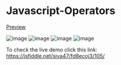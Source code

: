 # Javascript-Operators
<a href="https://sivaraj47.github.io/Javascript-Operators/">Preview</a>

![image](https://github.com/sivaraj47/Javascript-Operators/assets/9676262/303db515-d17d-4893-87c9-69b7623e6941)
![image](https://github.com/sivaraj47/Javascript-Operators/assets/9676262/c7816895-4478-4354-8be0-b350401f2e72)
![image](https://github.com/sivaraj47/Javascript-Operators/assets/9676262/7258e0f7-9fc8-431a-a361-2290d2441c54)
![image](https://github.com/sivaraj47/Javascript-Operators/assets/9676262/c0e11c76-2e1a-40c6-b530-9d75d1afdcf8)

To check the live demo click this link: https://jsfiddle.net/siva47/fd8ecoj3/105/

